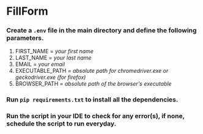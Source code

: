 # FillForm

### Create a `.env` file in the main directory and define the following parameters.
1. FIRST_NAME = *your first name*
2. LAST_NAME = *your last name*
3. EMAIL = *your email*
4. EXECUTABLE_PATH = *absolute path for chromedriver.exe or geckodriver.exe (for firefox)*
5. BROWSER_PATH = *absolute path of the browser's executable*

### Run `pip requirements.txt` to install all the dependencies.

### Run the script in your IDE to check for any error(s), if none, schedule the script to run everyday.
